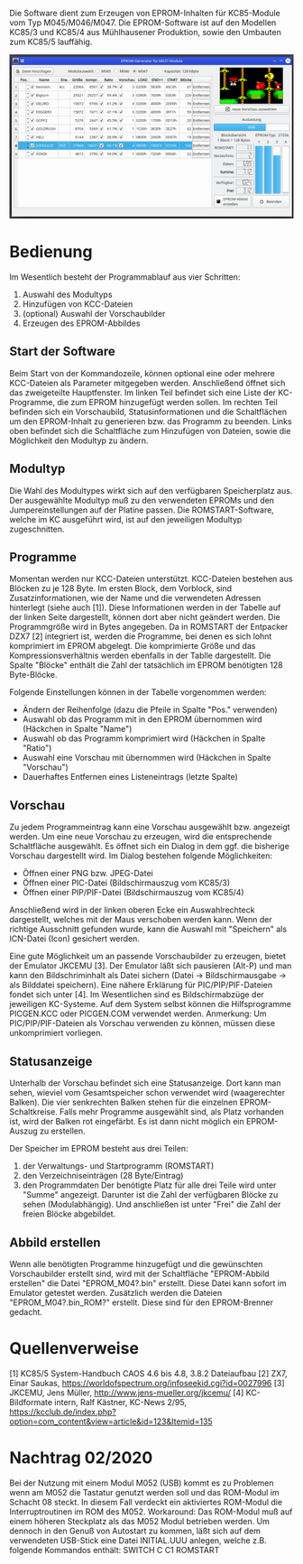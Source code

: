 
Die Software dient zum Erzeugen von EPROM-Inhalten für KC85-Module vom
Typ M045/M046/M047. Die EPROM-Software ist auf den Modellen KC85/3 und KC85/4 aus Mühlhausener Produktion, sowie den Umbauten zum KC85/5 lauffähig.

![Screenshot](EPROM-Generator_Screenshot.png)


# Bedienung

Im Wesentlich besteht der Programmablauf aus vier Schritten:
1. Auswahl des Modultyps
2. Hinzufügen von KCC-Dateien
3. (optional) Auswahl der Vorschaubilder
4. Erzeugen des EPROM-Abbildes

## Start der Software

Beim Start von der Kommandozeile, können optional eine oder mehrere KCC-Dateien als Parameter mitgegeben werden.
Anschließend öffnet sich das zweigeteilte Hauptfenster. Im linken Teil befindet sich eine Liste der KC-Programme, die zum EPROM hinzugefügt werden sollen. Im rechten Teil befinden sich ein Vorschaubild, Statusinformationen und die Schaltflächen um den EPROM-Inhalt zu generieren bzw. das Programm zu beenden.
Links oben befindet sich die Schaltfläche zum Hinzufügen von Dateien, sowie die Möglichkeit den Modultyp zu ändern.

## Modultyp

Die Wahl des Modultypes wirkt sich auf den verfügbaren Speicherplatz aus.
Der ausgewählte Modultyp muß zu den verwendeten EPROMs und den Jumpereinstellungen auf der Platine passen. Die ROMSTART-Software, welche im KC ausgeführt wird, ist auf den jeweiligen Modultyp zugeschnitten.

## Programme

Momentan werden nur KCC-Dateien unterstützt. KCC-Dateien bestehen aus Blöcken zu je 128 Byte. Im ersten Block, dem Vorblock, sind Zusatzinformationen, wie der Name und die verwendeten Adressen hinterlegt (siehe auch [1]).
Diese Informationen werden in der Tabelle auf der linken Seite dargestellt, können dort aber nicht geändert werden.
Die Programmgröße wird in Bytes angegeben. Da in ROMSTART der Entpacker DZX7 [2] integriert ist, werden die Programme, bei denen es sich lohnt komprimiert im EPROM abgelegt.
Die komprimierte Größe und das Kompressionsverhältnis werden ebenfalls in der Tablle dargestellt. Die Spalte "Blöcke" enthält die Zahl der tatsächlich im EPROM benötigten 128 Byte-Blöcke.

Folgende Einstellungen können in der Tabelle vorgenommen werden:
- Ändern der Reihenfolge (dazu die Pfeile in Spalte "Pos." verwenden)
- Auswahl ob das Programm mit in den EPROM übernommen wird (Häckchen in Spalte "Name")
- Auswahl ob das Programm komprimiert wird (Häckchen in Spalte "Ratio")
- Auswahl eine Vorschau mit übernommen wird (Häckchen in Spalte "Vorschau")
- Dauerhaftes Entfernen eines Listeneintrags (letzte Spalte)

## Vorschau

Zu jedem Programmeintrag kann eine Vorschau ausgewählt bzw. angezeigt werden.
Um eine neue Vorschau zu erzeugen, wird die entsprechende Schaltfläche ausgewählt.
Es öffnet sich ein Dialog in dem ggf. die bisherige Vorschau dargestellt wird.
Im Dialog bestehen folgende Möglichkeiten:
- Öffnen einer PNG bzw. JPEG-Datei
- Öffnen einer PIC-Datei (Bildschirmauszug vom KC85/3)
- Öffnen einer PIP/PIF-Datei (Bildschirmauszug vom KC85/4)

Anschließend wird in der linken oberen Ecke ein Auswahlrechteck dargestellt, welches mit der Maus verschoben werden kann. Wenn der richtige Ausschnitt gefunden wurde, kann die Auswahl mit "Speichern" als ICN-Datei (Icon) gesichert werden.

Eine gute Möglichkeit um an passende Vorschaubilder zu erzeugen, bietet der Emulator JKCEMU [3].
Der Emulator läßt sich pausieren (Alt-P) und man kann den Bildschriminhalt als Datei sichern (Datei -> Bildschirmausgabe -> als Bilddatei speichern).
Eine nähere Erklärung für PIC/PIP/PIF-Dateien fondet sich unter [4]. Im Wesentlichen sind es Bildschirmabzüge der jeweiligen KC-Systeme. 
Auf dem System selbst können die Hilfsprogramme PICGEN.KCC oder PICGEN.COM verwendet werden.
Anmerkung: Um PIC/PIP/PIF-Dateien als Vorschau verwenden zu können, müssen diese unkomprimiert vorliegen.


## Statusanzeige

Unterhalb der Vorschau befindet sich eine Statusanzeige.
Dort kann man sehen, wieviel vom Gesamtspeicher schon verwendet wird (waagerechter Balken).
Die vier senkrechten Balken stehen für die einzelnen EPROM-Schaltkreise.
Falls mehr Programme ausgewählt sind, als Platz vorhanden ist, wird der Balken rot eingefärbt.
Es ist dann nicht möglich ein EPROM-Auszug zu erstellen.

Der Speicher im EPROM besteht aus drei Teilen:
1. der Verwaltungs- und Startprogramm (ROMSTART)
2. den Verzeichniseinträgen (28 Byte/Eintrag)
3. den Programmdaten
Der benötigte Platz für alle drei Teile wird unter "Summe" angezeigt.
Darunter ist die Zahl der verfügbaren Blöcke zu sehen (Modulabhängig).
Und anschließen ist unter "Frei" die Zahl der freien Blöcke abgebildet.


## Abbild erstellen

Wenn alle benötigten Programme hinzugefügt und die gewünschten Vorschaubilder erstellt sind, wird mit der Schaltfläche "EPROM-Abbild erstellen" die Datei "EPROM_M04?.bin" erstellt. Diese Datei kann sofort im Emulator getestet werden.
Zusätzlich werden die Dateien "EPROM_M04?.bin_ROM?" erstellt. Diese sind für den EPROM-Brenner gedacht.



# Quellenverweise

[1] KC85/5 System-Handbuch CAOS 4.6 bis 4.8, 3.8.2 Dateiaufbau
[2] ZX7, Einar Saukas, https://worldofspectrum.org/infoseekid.cgi?id=0027996
[3] JKCEMU, Jens Müller, http://www.jens-mueller.org/jkcemu/
[4] KC-Bildformate intern, Ralf Kästner, KC-News 2/95, https://kcclub.de/index.php?option=com_content&view=article&id=123&Itemid=135 


# Nachtrag 02/2020

Bei der Nutzung mit einem Modul M052 (USB) kommt es zu Problemen wenn am M052 die Tastatur genutzt werden soll und das ROM-Modul im Schacht 08 steckt.
In diesem Fall verdeckt ein aktiviertes ROM-Modul die Interruptroutinen im ROM des M052.
Workaround: Das ROM-Modul muß auf einem höheren Steckplatz als das M052 Modul betrieben werden. Um dennoch in den Genuß von Autostart zu kommen, läßt sich auf dem verwendeten USB-Stick eine Datei INITIAL.UUU anlegen, welche z.B. folgende Kommandos enthält:
SWITCH C C1
ROMSTART

